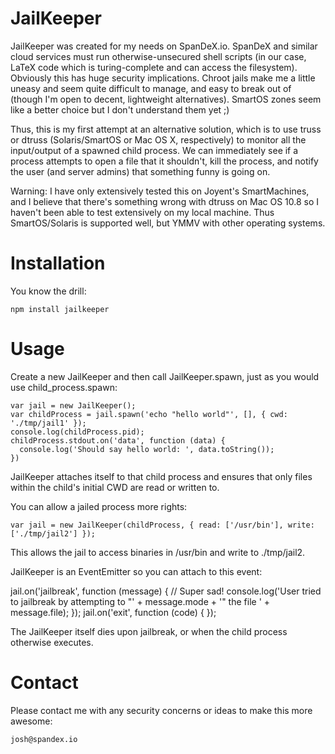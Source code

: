 JailKeeper
==========

JailKeeper was created for my needs on SpanDeX.io. SpanDeX and similar cloud services must run otherwise-unsecured shell scripts (in our case, LaTeX code which is turing-complete and can access the filesystem). Obviously this has huge security implications. Chroot jails make me a little uneasy and seem quite difficult to manage, and easy to break out of (though I'm open to decent, lightweight alternatives). SmartOS zones seem like a better choice but I don't understand them yet ;)

Thus, this is my first attempt at an alternative solution, which is to use truss or dtruss (Solaris/SmartOS or Mac OS X, respectively) to monitor all the input/output of a spawned child process. We can immediately see if a process attempts to open a file that it shouldn't, kill the process, and notify the user (and server admins) that something funny is going on.

Warning: I have only extensively tested this on Joyent's SmartMachines, and I believe that there's something wrong with dtruss on Mac OS 10.8 so I haven't been able to test extensively on my local machine. Thus SmartOS/Solaris is supported well, but YMMV with other operating systems.

Installation
============

You know the drill: 

    npm install jailkeeper

Usage
=====

Create a new JailKeeper and then call JailKeeper.spawn, just as you would use child_process.spawn:

    var jail = new JailKeeper();
    var childProcess = jail.spawn('echo "hello world"', [], { cwd: './tmp/jail1' });
    console.log(childProcess.pid);
    childProcess.stdout.on('data', function (data) {
      console.log('Should say hello world: ', data.toString());
    })

JailKeeper attaches itself to that child process and ensures that only files within the child's initial CWD are read or written to. 

You can allow a jailed process more rights:

    var jail = new JailKeeper(childProcess, { read: ['/usr/bin'], write: ['./tmp/jail2'] });

This allows the jail to access binaries in /usr/bin and write to ./tmp/jail2. 

JailKeeper is an EventEmitter so you can attach to this event:

   jail.on('jailbreak', function (message) {
     // Super sad!
     console.log('User tried to jailbreak by attempting to "' + message.mode + '"  the file ' + message.file);
   });
   jail.on('exit', function (code) {
   });

The JailKeeper itself dies upon jailbreak, or when the child process otherwise executes. 

Contact
=======

Please contact me with any security concerns or ideas to make this more awesome:

    josh@spandex.io
